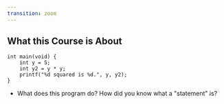 ```yaml
---
transition: zoom
---
```


## What this Course is About

```
int main(void) {
    int y = 5;
    int y2 = y * y;
    printf("%d squared is %d.", y, y2);
}
```

- What does this program do?  How did you know what a "statement" is?

